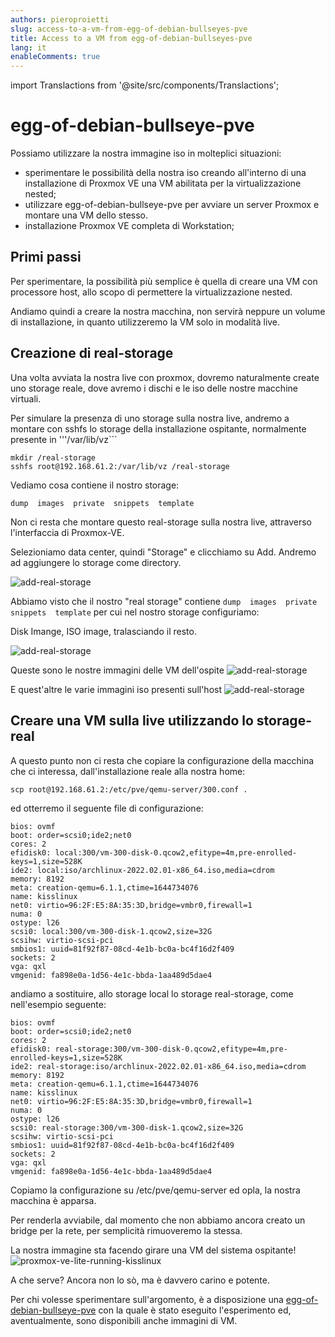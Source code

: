 ```yaml
---
authors: pieroproietti
slug: access-to-a-vm-from-egg-of-debian-bullseyes-pve
title: Access to a VM from egg-of-debian-bullseyes-pve
lang: it
enableComments: true
---
```

import Translactions from '@site/src/components/Translactions';

<Translactions />


# egg-of-debian-bullseye-pve

Possiamo utilizzare la nostra immagine iso in molteplici situazioni:

* sperimentare le possibilità della nostra iso creando all'interno di una installazione di Proxmox VE una VM abilitata per la virtualizzazione nested;
* utilizzare egg-of-debian-bullseye-pve per avviare un server Proxmox e montare una VM dello stesso.
* installazione Proxmox VE completa di Workstation;

## Primi passi

 Per sperimentare, la possibilità più semplice è quella di creare una VM con processore host, allo scopo di permettere la virtualizzazione nested.

Andiamo quindi a creare la nostra macchina, non servirà neppure un volume di installazione, in quanto utilizzeremo la VM solo in modalità live.

## Creazione di real-storage
Una volta avviata la nostra live con proxmox, dovremo naturalmente create uno storage reale, dove avremo i dischi e le iso delle nostre macchine virtuali.

Per simulare la presenza di uno storage sulla nostra live, andremo a montare con sshfs lo storage della installazione ospitante, normalmente presente in '''/var/lib/vz```

```
mkdir /real-storage
sshfs root@192.168.61.2:/var/lib/vz /real-storage
```
Vediamo cosa contiene il nostro storage:
```
dump  images  private  snippets  template
```

Non ci resta che montare questo real-storage sulla nostra live, attraverso l'interfaccia di Proxmox-VE.

Selezioniamo data center, quindi "Storage" e clicchiamo su Add. Andremo ad aggiungere lo storage come directory.

![add-real-storage](/images/proxmox-ve-live-add-real-storage.png)

Abbiamo visto che il nostro "real storage" contiene ```dump  images  private  snippets  template``` per cui nel nostro storage configuriamo:

Disk Imange, ISO image, tralasciando il resto.

![add-real-storage](/images/proxmox-ve-live-add-real-storage-2.png)

Queste sono le nostre immagini delle VM dell'ospite
![add-real-storage](/images/proxmox-ve-live-add-real-storage-3.png)

E quest'altre le varie immagini iso presenti sull'host
![add-real-storage](/images/proxmox-ve-live-add-real-storage-4.png)


## Creare una VM sulla live utilizzando lo storage-real

A questo punto non ci resta che copiare la configurazione della macchina che ci interessa, dall'installazione reale alla nostra home:

```
scp root@192.168.61.2:/etc/pve/qemu-server/300.conf .
```

ed otterremo il seguente file di configurazione:

```
bios: ovmf
boot: order=scsi0;ide2;net0
cores: 2
efidisk0: local:300/vm-300-disk-0.qcow2,efitype=4m,pre-enrolled-keys=1,size=528K
ide2: local:iso/archlinux-2022.02.01-x86_64.iso,media=cdrom
memory: 8192
meta: creation-qemu=6.1.1,ctime=1644734076
name: kisslinux
net0: virtio=96:2F:E5:8A:35:3D,bridge=vmbr0,firewall=1
numa: 0
ostype: l26
scsi0: local:300/vm-300-disk-1.qcow2,size=32G
scsihw: virtio-scsi-pci
smbios1: uuid=81f92f87-08cd-4e1b-bc0a-bc4f16d2f409
sockets: 2
vga: qxl
vmgenid: fa898e0a-1d56-4e1c-bbda-1aa489d5dae4
```
andiamo a sostituire, allo storage local lo storage real-storage, come nell'esempio seguente:

```
bios: ovmf
boot: order=scsi0;ide2;net0
cores: 2
efidisk0: real-storage:300/vm-300-disk-0.qcow2,efitype=4m,pre-enrolled-keys=1,size=528K
ide2: real-storage:iso/archlinux-2022.02.01-x86_64.iso,media=cdrom
memory: 8192
meta: creation-qemu=6.1.1,ctime=1644734076
name: kisslinux
net0: virtio=96:2F:E5:8A:35:3D,bridge=vmbr0,firewall=1
numa: 0
ostype: l26
scsi0: real-storage:300/vm-300-disk-1.qcow2,size=32G
scsihw: virtio-scsi-pci
smbios1: uuid=81f92f87-08cd-4e1b-bc0a-bc4f16d2f409
sockets: 2
vga: qxl
vmgenid: fa898e0a-1d56-4e1c-bbda-1aa489d5dae4
```

Copiamo la configurazione su /etc/pve/qemu-server ed opla, la nostra macchina è apparsa.

Per renderla avviabile, dal momento che non abbiamo ancora creato un bridge per la rete, per semplicità rimuoveremo la stessa.

La nostra immagine sta facendo girare una VM del sistema ospitante!
![proxmox-ve-lite-running-kisslinux](/images/proxmox-ve-live-running-kisslinux.png)

A che serve? Ancora non lo sò, ma è davvero carino e potente.

Per chi volesse sperimentare sull'argomento, è a disposizione una [egg-of-debian-bullseye-pve](https://sourceforge.net/projects/penguins-eggs/files/iso/proxmox-ve/) con la quale è stato eseguito l'esperimento ed, aventualmente, sono disponibili anche immagini di VM.

